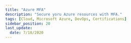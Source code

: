 ```yaml
---
title: "Azure MFA"
description: "Secure yoru Azure resources with MFA."
tags: [Cloud, Microsoft Azure, DevOps, Certifications]
sidebar_position: 20
last_update:
  date: 7/18/2020
---
```

